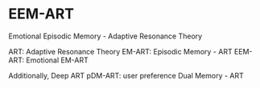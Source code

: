 # EEM-ART
Emotional Episodic Memory - Adaptive Resonance Theory

ART: Adaptive Resonance Theory
EM-ART: Episodic Memory - ART
EEM-ART: Emotional EM-ART

Additionally,
Deep ART
pDM-ART: user preference Dual Memory - ART
